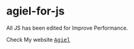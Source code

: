 # agiel-for-js

All JS has been edited for Improve Performance.

Check My website <kbd><a href="https://agieltriono.blogspot.com">Agiel</a></kbd>

